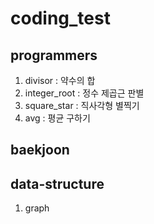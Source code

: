 # coding_test

## programmers
1. divisor : 약수의 합
2. integer_root : 정수 제곱근 판별
3. square_star : 직사각형 별찍기
4. avg : 평균 구하기

## baekjoon

## data-structure
1. graph